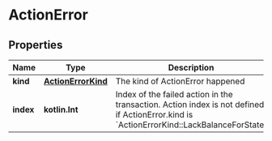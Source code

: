 
# ActionError

## Properties
| Name | Type | Description | Notes |
| ------------ | ------------- | ------------- | ------------- |
| **kind** | [**ActionErrorKind**](ActionErrorKind.md) | The kind of ActionError happened |  |
| **index** | **kotlin.Int** | Index of the failed action in the transaction. Action index is not defined if ActionError.kind is &#x60;ActionErrorKind::LackBalanceForState&#x60; |  [optional] |



